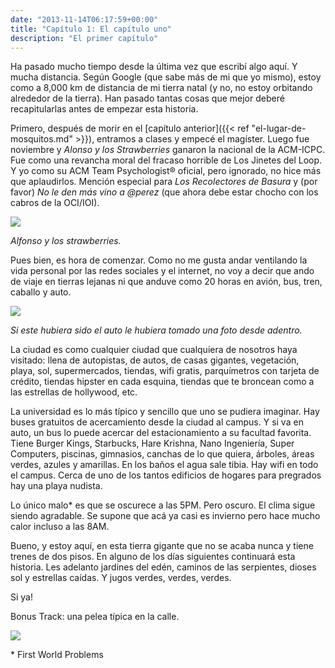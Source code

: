 ```yaml
---
date: "2013-11-14T06:17:59+00:00"
title: "Capítulo 1: El capítulo uno"
description: "El primer capítulo"
---
```


Ha pasado mucho tiempo desde la última vez que escribí algo aquí. Y mucha distancia. Según Google (que sabe más de mi que yo mismo), estoy como a 8,000 km de distancia de mi tierra natal (y no, no estoy orbitando alrededor de la tierra). Han pasado tantas cosas que mejor deberé recapitularlas antes de empezar esta historia.

Primero, después de morir en el [capítulo anterior]({{< ref "el-lugar-de-mosquitos.md" >}}), entramos a clases y empecé el magíster. Luego fue noviembre y _Alonso y los Strawberries_ ganaron la nacional de la ACM-ICPC. Fue como una revancha moral del fracaso horrible de Los Jinetes del Loop. Y yo como su ACM Team Psychologist&reg; oficial, pero ignorado, no hice más que aplaudirlos. Mención especial para _Los Recolectores de Basura_ y (por favor) _No le den más vino a @perez_ (que ahora debe estar chocho con los cabros de la OCI/IOI).

![](https://66.media.tumblr.com/317d294d46a5371acf3311b3e5cadbec/9651258d760c5256-5a/s540x810/9b682eabf066c45e0bb64bc556486596bd904fa5.jpg)

_Alfonso y los strawberries._

Pues bien, es hora de comenzar. Como no me gusta andar ventilando la vida personal por las redes sociales y el internet, no voy a decir que ando de viaje en tierras lejanas ni que anduve como 20 horas en avión, bus, tren, caballo y auto.

![](https://66.media.tumblr.com/4eba6c0f57f700af5780f34be9c8ded0/9651258d760c5256-38/s540x810/0f9a85fc1a80498186c6bafaabdec581c6adcb23.jpg)

_Si este hubiera sido el auto le hubiera tomado una foto desde adentro._

La ciudad es como cualquier ciudad que cualquiera de nosotros haya visitado: llena de autopistas, de autos, de casas gigantes, vegetación, playa, sol, supermercados, tiendas, wifi gratis, parquímetros con tarjeta de crédito, tiendas hipster en cada esquina, tiendas que te broncean como a las estrellas de hollywood, etc. 

La universidad es lo más típico y sencillo que uno se pudiera imaginar. Hay buses gratuitos de acercamiento desde la ciudad al campus. Y si va en auto, un bus lo puede acercar del estacionamiento a su facultad favorita. Tiene Burger Kings, Starbucks, Hare Krishna, Nano Ingeniería, Super Computers, piscinas, gimnasios, canchas de lo que quiera, árboles, áreas verdes, azules y amarillas. En los baños el agua sale tibia. Hay wifi en todo el campus. Cerca de uno de los tantos edificios de hogares para pregrados hay una playa nudista.

Lo único malo* es que se oscurece a las 5PM. Pero oscuro. El clima sigue siendo agradable. Se supone que acá ya casi es invierno pero hace mucho calor incluso a las 8AM.

Bueno, y estoy aquí, en esta tierra gigante que no se acaba nunca y tiene trenes de dos pisos. En alguno de los días siguientes continuará esta historia. Les adelanto jardines del edén, caminos de las serpientes, dioses sol y estrellas caídas. Y jugos verdes, verdes, verdes.

Si ya!

Bonus Track: una pelea típica en la calle.

![](https://66.media.tumblr.com/58f41df9777d7955e2e6740f83b31d66/9651258d760c5256-59/s540x810/f1643132429f8762e605d96de849cb9abb908ff7.gif)

\* First World Problems

